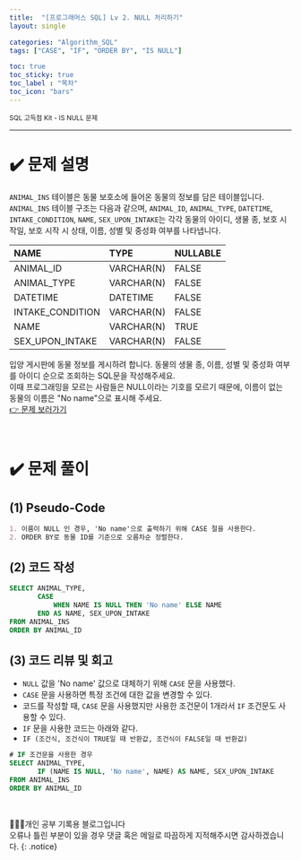 ```yaml
---
title:  "[프로그래머스 SQL] Lv 2. NULL 처리하기"
layout: single

categories: "Algorithm_SQL"
tags: ["CASE", "IF", "ORDER BY", "IS NULL"]

toc: true
toc_sticky: true
toc_label : "목차"
toc_icon: "bars"
---
```


<small>SQL 고득점 Kit - IS NULL 문제</small>

***

# <span class="half_HL">✔️ 문제 설명</span>
```ANIMAL_INS``` 테이블은 동물 보호소에 들어온 동물의 정보를 담은 테이블입니다. ```ANIMAL_INS``` 테이블 구조는 다음과 같으며, ```ANIMAL_ID```, ```ANIMAL_TYPE```, ```DATETIME```, ```INTAKE_CONDITION```, ```NAME```, ```SEX_UPON_INTAKE```는 각각 동물의 아이디, 생물 종, 보호 시작일, 보호 시작 시 상태, 이름, 성별 및 중성화 여부를 나타냅니다.

|NAME|	TYPE	|NULLABLE|
|:---|:-------|:---------|
|ANIMAL_ID|	VARCHAR(N)|	FALSE|
|ANIMAL_TYPE|	VARCHAR(N)	|FALSE|
|DATETIME|	DATETIME|	FALSE|
|INTAKE_CONDITION	|VARCHAR(N)|	FALSE|
|NAME|	VARCHAR(N)|	TRUE|
|SEX_UPON_INTAKE	|VARCHAR(N)|	FALSE|

입양 게시판에 동물 정보를 게시하려 합니다. 동물의 생물 종, 이름, 성별 및 중성화 여부를 아이디 순으로 조회하는 SQL문을 작성해주세요. 
<br>이때 프로그래밍을 모르는 사람들은 NULL이라는 기호를 모르기 때문에, 이름이 없는 동물의 이름은 "No name"으로 표시해 주세요.
<br>[👉 문제 보러가기](https://school.programmers.co.kr/learn/courses/30/lessons/59410)

<br>

# <span class="half_HL">✔️ 문제 풀이</span>
## (1) Pseudo-Code
```markdown
1. 이름이 NULL 인 경우, 'No name'으로 출력하기 위해 CASE 절을 사용한다.
2. ORDER BY로 동물 ID를 기준으로 오름차순 정렬한다.
```

## (2) 코드 작성
```sql
SELECT ANIMAL_TYPE, 
       CASE 
           WHEN NAME IS NULL THEN 'No name' ELSE NAME
       END AS NAME, SEX_UPON_INTAKE
FROM ANIMAL_INS
ORDER BY ANIMAL_ID
```

## (3) 코드 리뷰 및 회고
- ```NULL``` 값을 'No name' 값으로 대체하기 위해 ```CASE``` 문을 사용했다.
- ```CASE``` 문을 사용하면 특정 조건에 대한 값을 변경할 수 있다.
- 코드를 작성할 때, ```CASE``` 문을 사용했지만 사용한 조건문이 1개라서 ```IF``` 조건문도 사용할 수 있다.
- ```IF``` 문을 사용한 코드는 아래와 같다.
- ```IF (조건식, 조건식이 TRUE일 때 반환값, 조건식이 FALSE일 때 반환값)```

```sql
# IF 조건문을 사용한 경우
SELECT ANIMAL_TYPE, 
       IF (NAME IS NULL, 'No name', NAME) AS NAME, SEX_UPON_INTAKE
FROM ANIMAL_INS
ORDER BY ANIMAL_ID
```

<br>

👩🏻‍💻개인 공부 기록용 블로그입니다
<br>오류나 틀린 부분이 있을 경우 댓글 혹은 메일로 따끔하게 지적해주시면 감사하겠습니다.
{: .notice}
